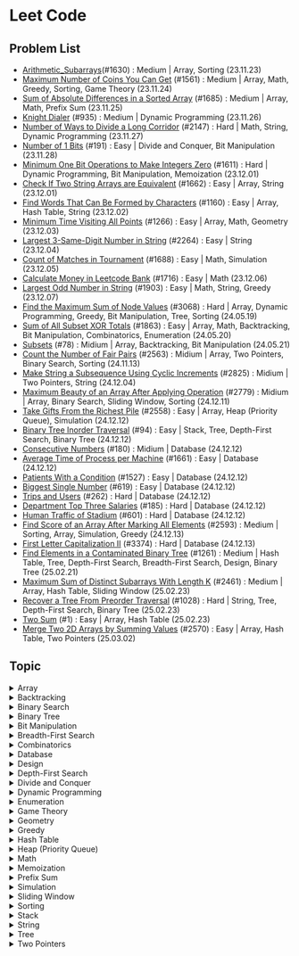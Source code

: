 # Leet Code

## Problem List

- [Arithmetic_Subarrays](./src/arithmetic_subarrays.py)(#1630) : Medium | Array, Sorting (23.11.23)
- [Maximum Number of Coins You Can Get](./src/maximum_number_of_coins.py) (#1561) : Medium | Array, Math, Greedy, Sorting, Game Theory (23.11.24)
- [Sum of Absolute Differences in a Sorted Array](./src/sum_of_absolute_differences_in_a_sorted_array.py) (#1685) : Medium | Array, Math, Prefix Sum (23.11.25)
- [Knight Dialer](./src/knight_dialer.py) (#935) : Medium | Dynamic Programming (23.11.26)
- [Number of Ways to Divide a Long Corridor](./src/number_of_ways_to_divide_a_long_corridor.py) (#2147) : Hard | Math, String, Dynamic Programming (23.11.27)
- [Number of 1 Bits](./src/number_of_1_bits.py) (#191) : Easy | Divide and Conquer, Bit Manipulation (23.11.28)
- [Minimum One Bit Operations to Make Integers Zero](./src/minimum_one_bit_operations_to_make_integers_zero.py) (#1611) : Hard | Dynamic Programming, Bit Manipulation, Memoization (23.12.01)
- [Check If Two String Arrays are Equivalent](./src/check_if_two_string_arrays_are_equivalent.py) (#1662) : Easy | Array, String (23.12.01)
- [Find Words That Can Be Formed by Characters](./src/find_words_that_can_be_formed_by_characters.py) (#1160) : Easy | Array, Hash Table, String (23.12.02)
- [Minimum Time Visiting All Points](./src/minimum_time_visiting_all_points.py) (#1266) : Easy | Array, Math, Geometry (23.12.03)
- [Largest 3-Same-Digit Number in String](./src/largest_3-same-digit_number_in_string.py) (#2264) : Easy | String (23.12.04)
- [Count of Matches in Tournament](./src/count_of_matches_in_tournament.py) (#1688) : Easy | Math, Simulation (23.12.05)
- [Calculate Money in Leetcode Bank](./src/calculate_money_in_leetcode_bank.py) (#1716) : Easy | Math (23.12.06)
- [Largest Odd Number in String](./src/largest_odd_number_in_string.py) (#1903) : Easy | Math, String, Greedy (23.12.07)
- [Find the Maximum Sum of Node Values](./src/find_the_maximum_sum_of_node_values.py) (#3068) : Hard | Array, Dynamic Programming, Greedy, Bit Manipulation, Tree, Sorting (24.05.19)
- [Sum of All Subset XOR Totals](./src/sum_of_all_subset_XOR_totals.py) (#1863) : Easy | Array, Math, Backtracking, Bit Manipulation, Combinatorics, Enumeration (24.05.20)
- [Subsets](./src/subsets.py) (#78) : Midium | Array, Backtracking, Bit Manipulation (24.05.21)
- [Count the Number of Fair Pairs](./src/count-the-number-of-fair-pairs.py) (#2563) : Midium | Array, Two Pointers, Binary Search, Sorting (24.11.13)
- [Make String a Subsequence Using Cyclic Increments](./src/make-string-a-subsequence-using-cyclic-increments.py) (#2825) : Midium | Two Pointers, String (24.12.04)
- [Maximum Beauty of an Array After Applying Operation](./src/maximum-beauty-of-an-array-after-applying-operation.py) (#2779) : Midium | Array, Binary Search, Sliding Window, Sorting (24.12.11)
- [Take Gifts From the Richest Pile](./src/take-gifts-from-the-richest-pile.py) (#2558) : Easy | Array, Heap (Priority Queue), Simulation (24.12.12)
- [Binary Tree Inorder Traversal](./src/binary-tree-inorder-traversal.py) (#94) : Easy | Stack, Tree, Depth-First Search, Binary Tree (24.12.12)
- [Consecutive Numbers](./src/consecutive-numbers.py) (#180) : Midium | Database (24.12.12)
- [Average Time of Process per Machine](./src/average-time-of-process-per-machine.py) (#1661) : Easy | Database (24.12.12)
- [Patients With a Condition](./src/patients-with-a-condition.py) (#1527) : Easy | Database (24.12.12)
- [Biggest Single Number](./src/biggest-single-number.py) (#619) : Easy | Database (24.12.12)
- [Trips and Users](./src/trips-and-users.py) (#262) : Hard | Database (24.12.12)
- [Department Top Three Salaries](./src/department-top-three-salaries.py) (#185) : Hard | Database (24.12.12)
- [Human Traffic of Stadium](./src/human-traffic-of-stadium.py) (#601) : Hard | Database (24.12.12)
- [Find Score of an Array After Marking All Elements](./src/find-score-of-an-array-after-marking-all-elements.py) (#2593) : Medium | Sorting, Array, Simulation, Greedy (24.12.13)
- [First Letter Capitalization II](./src/first-letter-capitalization-ii.py) (#3374) : Hard | Database (24.12.13)
- [Find Elements in a Contaminated Binary Tree](./src/find_elements_in_a_contaminated_binary_tree.py) (#1261) : Medium | Hash Table, Tree, Depth-First Search, Breadth-First Search, Design, Binary Tree (25.02.21)
- [Maximum Sum of Distinct Subarrays With Length K](./src/maximum_sum_of_distinct_subarrays_with_length_k.py) (#2461) : Medium | Array, Hash Table, Sliding Window (25.02.23)
- [Recover a Tree From Preorder Traversal](./src/recover_a_tree_from_preorder_traversal.py) (#1028) : Hard | String, Tree, Depth-First Search, Binary Tree (25.02.23)
- [Two Sum](./src/two_sum.py) (#1) : Easy | Array, Hash Table (25.02.23)
- [Merge Two 2D Arrays by Summing Values](./src/merge_two_2d_arrays_by_summing_values.py) (#2570) : Easy | Array, Hash Table, Two Pointers (25.03.02)

## Topic
<details> 
<summary>Array</summary>
<div markdown="1">

- [Arithmetic_Subarrays](./src/arithmetic_subarrays.py)(#1630) : Medium, Array, Sorting (23.11.23)
- [Maximum Number of Coins You Can Get](./src/maximum_number_of_coins.py) (#1561) : Medium | Array, Math, Greedy, Sorting, Game Theory (23.11.24)
- [Sum of Absolute Differences in a Sorted Array](./src/sum_of_absolute_differences_in_a_sorted_array.py) (#1685) : Medium | Array, Math, Prefix Sum (23.11.25)
- [Check If Two String Arrays are Equivalent](./src/check_if_two_string_arrays_are_equivalent.py) (#1662) : Easy | Array, String (23.12.01)
- [Find Words That Can Be Formed by Characters](./src/find_words_that_can_be_formed_by_characters.py) (#1160) : Easy | Array, Hash Table, String (23.12.02)
- [Minimum Time Visiting All Points](./src/minimum_time_visiting_all_points.py) (#1266) : Easy | Array, Math, Geometry (23.12.03)
- [Find the Maximum Sum of Node Values](./src/find_the_maximum_sum_of_node_values.py) (#3068) : Hard | Array, Dynamic Programming, Greedy, Bit Manipulation, Tree, Sorting (24.05.19)
- [Sum of All Subset XOR Totals](./src/sum_of_all_subset_XOR_totals.py) (#1863) : Easy | Array, Math, Backtracking, Bit Manipulation, Combinatorics, Enumeration (24.05.20)
- [Subsets](./src/subsets.py) (#78) : Midium | Array, Backtracking, Bit Manipulation (24.05.21)
- [Count the Number of Fair Pairs](./src/count-the-number-of-fair-pairs.py) (#78) : Midium | Array, Two Pointers, Binary Search, Sorting (24.11.13)
- [Maximum Beauty of an Array After Applying Operation](./src/maximum-beauty-of-an-array-after-applying-operation.py) (#2779) : Midium | Array, Binary Search, Sliding Window, Sorting (24.12.11)
- [Take Gifts From the Richest Pile](./src/take-gifts-from-the-richest-pile.py) (#2558) : Easy | Array, Heap (Priority Queue), Simulation (24.12.12)
- [Find Score of an Array After Marking All Elements](./src/find-score-of-an-array-after-marking-all-elements.py) (#2593) : Medium | Sorting, Array, Simulation, Greedy (24.12.13)
- [Maximum Sum of Distinct Subarrays With Length K](./src/maximum_sum_of_distinct_subarrays_with_length_k.py) (#2461) : Medium | Array, Hash Table, Sliding Window (25.02.21)
- [Two Sum](./src/two_sum.py) (#1) : Easy | Array, Hash Table (25.02.23)
- [Merge Two 2D Arrays by Summing Values](./src/merge_two_2d_arrays_by_summing_values.py) (#2570) : Easy | Array, Hash Table, Two Pointers (25.03.02)

</div>
</details>

<details> 
<summary>Backtracking</summary>
<div markdown="1">

- [Sum of All Subset XOR Totals](./src/sum_of_all_subset_XOR_totals.py) (#1863) : Easy | Array, Math, Backtracking, Bit Manipulation, Combinatorics, Enumeration (24.05.20)
- [Subsets](./src/subsets.py) (#78) : Midium | Array, Backtracking, Bit Manipulation (24.05.21)

</div>
</details>

<details> 
<summary>Binary Search</summary>
<div markdown="1">

- [Count the Number of Fair Pairs](./src/count-the-number-of-fair-pairs.py) (#78) : Midium | Array, Two Pointers, Binary Search, Sorting (24.11.13)
- [Maximum Beauty of an Array After Applying Operation](./src/maximum-beauty-of-an-array-after-applying-operation.py) (#2779) : Midium | Array, Binary Search, Sliding Window, Sorting (24.12.11)
- [Binary Tree Inorder Traversal](./src/binary-tree-inorder-traversal.py) (#94) : Easy | Stack, Tree, Depth-First Search, Binary Tree (24.12.12)

</div>
</details>

<details> 
<summary>Binary Tree</summary>
<div markdown="1">

- [Find Elements in a Contaminated Binary Tree](./src/find_elements_in_a_contaminated_binary_tree.py) (#1261) : Medium | Hash Table, Tree, Depth-First Search, Breadth-First Search, Design, Binary Tree (25.02.21)
- [Recover a Tree From Preorder Traversal](./src/recover_a_tree_from_preorder_traversal.py) (#1028) : Hard | String, Tree, Depth-First Search, Binary Tree (25.02.23)

</div>
</details>

<details> 
<summary>Bit Manipulation</summary>
<div markdown="1">

- [Number of 1 Bits](./src/number_of_1_bits.py) (#191) : Easy | Divide and Conquer, Bit Manipulation (23.11.28)
- [Minimum One Bit Operations to Make Integers Zero](./src/minimum_one_bit_operations_to_make_integers_zero.py) (#1611) : Hard | Dynamic Programming, Bit Manipulation, Memoization (23.12.01)
- [Find the Maximum Sum of Node Values](./src/find_the_maximum_sum_of_node_values.py) (#3068) : Hard | Array, Dynamic Programming, Greedy, Bit Manipulation, Tree, Sorting (24.05.19)
- [Sum of All Subset XOR Totals](./src/sum_of_all_subset_XOR_totals.py) (#1863) : Easy | Array, Math, Backtracking, Bit Manipulation, Combinatorics, Enumeration (24.05.20)
- [Subsets](./src/subsets.py) (#78) : Midium | Array, Backtracking, Bit Manipulation (24.05.21)

</div>
</details>

<details> 
<summary>Breadth-First Search</summary>
<div markdown="1">

- [Find Elements in a Contaminated Binary Tree](./src/find_elements_in_a_contaminated_binary_tree.py) (#1261) : Medium | Hash Table, Tree, Depth-First Search, Breadth-First Search, Design, Binary Tree (25.02.21)

</div>
</details>

<details> 
<summary>Combinatorics</summary>
<div markdown="1">

- [Sum of All Subset XOR Totals](./src/sum_of_all_subset_XOR_totals.py) (#1863) : Easy | Array, Math, Backtracking, Bit Manipulation, Combinatorics, Enumeration (24.05.20)

</div>
</details>

<details>
<summary> Database </summary>
<div markdown="1">

- [Consecutive Numbers](./src/consecutive-numbers.py) (#180) : Midium | Database (24.12.12)
- [Average Time of Process per Machine](./src/average-time-of-process-per-machine.py) (#1661) : Easy | Database (24.12.12)
- [Patients With a Condition](./src/patients-with-a-condition.py) (#1527) : Easy | Database (24.12.12)
- [Biggest Single Number](./src/biggest-single-number.py) (#619) : Easy | Database (24.12.12)
- [Trips and Users](./src/trips-and-users.py) (#262) : Hard | Database (24.12.12)
- [Department Top Three Salaries](./src/department-top-three-salaries.py) (#185) : Hard | Database (24.12.12)
- [Human Traffic of Stadium](./src/human-traffic-of-stadium.py) (#601) : Hard | Database (24.12.12)
- [First Letter Capitalization II](./src/first-letter-capitalization-ii.py) (#3374) : Hard | Database (24.12.13)

</div>
</details>

<details> 
<summary>Design</summary>
<div markdown="1">

- [Find Elements in a Contaminated Binary Tree](./src/find_elements_in_a_contaminated_binary_tree.py) (#1261) : Medium | Hash Table, Tree, Depth-First Search, Breadth-First Search, Design, Binary Tree (25.02.21)

</div>
</details>

<details>
<summary> Depth-First Search </summary>
<div markdown="1">

- [Binary Tree Inorder Traversal](./src/binary-tree-inorder-traversal.py) (#94) : Easy | Stack, Tree, Depth-First Search, Binary Tree (24.12.12)
- [Find Elements in a Contaminated Binary Tree](./src/find_elements_in_a_contaminated_binary_tree.py) (#1261) : Medium | Hash Table, Tree, Depth-First Search, Breadth-First Search, Design, Binary Tree (25.02.21)
- [Recover a Tree From Preorder Traversal](./src/recover_a_tree_from_preorder_traversal.py) (#1028) : Hard | String, Tree, Depth-First Search, Binary Tree (25.02.23)

</div>
</details>

<details> 
<summary>Divide and Conquer</summary>
<div markdown="1">

- [Number of 1 Bits](./src/number_of_1_bits.py) (#191) : Easy | Divide and Conquer, Bit Manipulation (23.11.28)

</div>
</details>

<details> 
<summary>Dynamic Programming</summary>
<div markdown="1">

- [Knight Dialer](./src/knight_dialer.py) (#935) : Medium | Dynamic Programming (23.11.26)
- [Number of Ways to Divide a Long Corridor](./src/number_of_ways_to_divide_a_long_corridor.py) (#2147) : Hard | Math, String, Dynamic Programming (23.11.27)
- [Minimum One Bit Operations to Make Integers Zero](./src/minimum_one_bit_operations_to_make_integers_zero.py) (#1611) : Hard | Dynamic Programming, Bit Manipulation, Memoization (23.12.01)
- [Find the Maximum Sum of Node Values](./src/find_the_maximum_sum_of_node_values.py) (#3068) : Hard | Array, Dynamic Programming, Greedy, Bit Manipulation, Tree, Sorting (24.05.19)

</div>
</details>

<details> 
<summary>Enumeration</summary>
<div markdown="1">

- [Sum of All Subset XOR Totals](./src/sum_of_all_subset_XOR_totals.py) (#1863) : Easy | Array, Math, Backtracking, Bit Manipulation, Combinatorics, Enumeration (24.05.20)

</div>
</details>

<details> 
<summary>Game Theory</summary>
<div markdown="1">

- [Maximum Number of Coins You Can Get](./src/maximum_number_of_coins.py) (#1561) : Medium | Array, Math, Greedy, Sorting, Game Theory (23.11.24)

</div>
</details>

<details> 
<summary>Geometry</summary>
<div markdown="1">

- [Minimum Time Visiting All Points](./src/minimum_time_visiting_all_points.py) (#1266) : Easy | Array, Math, Geometry (23.12.03)

</div>
</details>

<details> 
<summary>Greedy</summary>
<div markdown="1">

- [Maximum Number of Coins You Can Get](./src/maximum_number_of_coins.py) (#1561) : Medium | Array, Math, Greedy, Sorting, Game Theory (23.11.24)
- [Largest Odd Number in String](./src/largest_odd_number_in_string.py) (#1903) : Easy | Math, String, Greedy (23.12.07)
- [Find the Maximum Sum of Node Values](./src/find_the_maximum_sum_of_node_values.py) (#3068) : Hard | Array, Dynamic Programming, Greedy, Bit Manipulation, Tree, Sorting (24.05.19)
- [Find Score of an Array After Marking All Elements](./src/find-score-of-an-array-after-marking-all-elements.py) (#2593) : Medium | Sorting, Array, Simulation, Greedy (24.12.13)

</div>
</details>

<details> 
<summary>Hash Table</summary>
<div markdown="1">

- [Find Words That Can Be Formed by Characters](./src/find_words_that_can_be_formed_by_characters.py) (#1160) : Easy | Array, Hash Table, String (23.12.02)
- [Find Elements in a Contaminated Binary Tree](./src/find_elements_in_a_contaminated_binary_tree.py) (#1261) : Medium | Hash Table, Tree, Depth-First Search, Breadth-First Search, Design, Binary Tree (25.02.21)
- [Maximum Sum of Distinct Subarrays With Length K](./src/maximum_sum_of_distinct_subarrays_with_length_k.py) (#2461) : Medium | Array, Hash Table, Sliding Window (25.02.21)
- [Two Sum](./src/two_sum.py) (#1) : Easy | Array, Hash Table (25.02.23)
- [Merge Two 2D Arrays by Summing Values](./src/merge_two_2d_arrays_by_summing_values.py) (#2570) : Easy | Array, Hash Table, Two Pointers (25.03.02)

</details>

<details> 
<summary>Heap (Priority Queue)</summary>
<div markdown="1">

- [Take Gifts From the Richest Pile](./src/take-gifts-from-the-richest-pile.py) (#2558) : Easy | Array, Heap (Priority Queue), Simulation (24.12.12)

</div>
</details>

<details> 
<summary>Math</summary>
<div markdown="1">

- [Maximum Number of Coins You Can Get](./src/maximum_number_of_coins.py) (#1561) : Medium | Array, Math, Greedy, Sorting, Game Theory (23.11.24)
- [Sum of Absolute Differences in a Sorted Array](./src/sum_of_absolute_differences_in_a_sorted_array.py) (#1685) : Medium | Array, Math, Prefix Sum (23.11.25)
- [Number of Ways to Divide a Long Corridor](./src/number_of_ways_to_divide_a_long_corridor.py) (#2147) : Hard | Math, String, Dynamic Programming (23.11.27)
- [Minimum Time Visiting All Points](./src/minimum_time_visiting_all_points.py) (#1266) : Easy | Array, Math, Geometry (23.12.03)
- [Count of Matches in Tournament](./src/count_of_matches_in_tournament.py) (#1688) : Easy | Math, Simulation (23.12.05)
- [Calculate Money in Leetcode Bank](./src/calculate_money_in_leetcode_bank.py) (#1716) : Easy | Math (23.12.06)
- [Largest Odd Number in String](./src/largest_odd_number_in_string.py) (#1903) : Easy | Math, String, Greedy (23.12.07)
- [Sum of All Subset XOR Totals](./src/sum_of_all_subset_XOR_totals.py) (#1863) : Easy | Array, Math, Backtracking, Bit Manipulation, Combinatorics, Enumeration (24.05.20)

</div>
</details>

<details> 
<summary>Memoization</summary>
<div markdown="1">

- [Minimum One Bit Operations to Make Integers Zero](./src/minimum_one_bit_operations_to_make_integers_zero.py) (#1611) : Hard | Dynamic Programming, Bit Manipulation, Memoization (23.12.01)

</div>
</details>

<details> 
<summary>Prefix Sum</summary>
<div markdown="1">

- [Sum of Absolute Differences in a Sorted Array](./src/sum_of_absolute_differences_in_a_sorted_array.py) (#1685) : Medium | Array, Math, Prefix Sum (23.11.25)

</div>
</details>

<details> 
<summary>Simulation</summary>
<div markdown="1">

- [Count of Matches in Tournament](./src/count_of_matches_in_tournament.py) (#1688) : Easy | Math, Simulation (23.12.05)
- [Take Gifts From the Richest Pile](./src/take-gifts-from-the-richest-pile.py) (#2558) : Easy | Array, Heap (Priority Queue), Simulation (24.12.12)
- [Find Score of an Array After Marking All Elements](./src/find-score-of-an-array-after-marking-all-elements.py) (#2593) : Medium | Sorting, Array, Simulation, Greedy (24.12.13)

</div>
</details>

<details> 
<summary>Sliding Window</summary>
<div markdown="1">

- [Maximum Beauty of an Array After Applying Operation](./src/maximum-beauty-of-an-array-after-applying-operation.py) (#2779) : Midium | Array, Binary Search, Sliding Window, Sorting (24.12.11)
- [Maximum Sum of Distinct Subarrays With Length K](./src/maximum_sum_of_distinct_subarrays_with_length_k.py) (#2461) : Medium | Array, Hash Table, Sliding Window (25.02.21)

</div>
</details>

<details> 
<summary>Sorting</summary>
<div markdown="1">

- [Arithmetic_Subarrays](./src/arithmetic_subarrays.py)(#1630) : Medium, Array, Sorting (23.11.23)
- [Maximum Number of Coins You Can Get](./src/maximum_number_of_coins.py) (#1561) : Medium | Array, Math, Greedy, Sorting, Game Theory (23.11.24)
- [Find the Maximum Sum of Node Values](./src/find_the_maximum_sum_of_node_values.py) (#3068) : Hard | Array, Dynamic Programming, Greedy, Bit Manipulation, Tree, Sorting (24.05.19)
- [Count the Number of Fair Pairs](./src/count-the-number-of-fair-pairs.py) (#78) : Midium | Array, Two Pointers, Binary Search, Sorting (24.11.13)
- [Maximum Beauty of an Array After Applying Operation](./src/maximum-beauty-of-an-array-after-applying-operation.py) (#2779) : Midium | Array, Binary Search, Sliding Window, Sorting (24.12.11)
- [Find Score of an Array After Marking All Elements](./src/find-score-of-an-array-after-marking-all-elements.py) (#2593) : Medium | Sorting, Array, Simulation, Greedy (24.12.13)

</div>
</details>

<details>
<summary> Stack </summary>
<div markdown="1">

- [Binary Tree Inorder Traversal](./src/binary-tree-inorder-traversal.py) (#94) : Easy | Stack, Tree, Depth-First Search, Binary Tree (24.12.12)

</div>
</details>

<details> 
<summary>String</summary>
<div markdown="1">

- [Number of Ways to Divide a Long Corridor](./src/number_of_ways_to_divide_a_long_corridor.py) (#2147) : Hard | Math, String, Dynamic Programming (23.11.27)
- [Check If Two String Arrays are Equivalent](./src/check_if_two_string_arrays_are_equivalent.py) (#1662) : Easy | Array, String (23.12.01)
- [Find Words That Can Be Formed by Characters](./src/find_words_that_can_be_formed_by_characters.py) (#1160) : Easy | Array, Hash Table, String (23.12.02)
- [Largest 3-Same-Digit Number in String](./src/largest_3-same-digit_number_in_string.py) (#2264) : Easy | String (23.12.04)
- [Largest Odd Number in String](./src/largest_odd_number_in_string.py) (#1903) : Easy | Math, String, Greedy (23.12.07)
- [Make String a Subsequence Using Cyclic Increments](./src/make-string-a-subsequence-using-cyclic-increments.py) (#2825) : Midium | Two Pointers, String (24.12.04)
- [Recover a Tree From Preorder Traversal](./src/recover_a_tree_from_preorder_traversal.py) (#1028) : Hard | String, Tree, Depth-First Search, Binary Tree (25.02.23)

</div>
</details>

<details> 
<summary>Tree</summary>
<div markdown="1">

- [Find the Maximum Sum of Node Values](./src/find_the_maximum_sum_of_node_values.py) (#3068) : Hard | Array, Dynamic Programming, Greedy, Bit Manipulation, Tree, Sorting (24.05.19)
- [Binary Tree Inorder Traversal](./src/binary-tree-inorder-traversal.py) (#94) : Easy | Stack, Tree, Depth-First Search, Binary Tree (24.12.12)
- [Find Elements in a Contaminated Binary Tree](./src/find_elements_in_a_contaminated_binary_tree.py) (#1261) : Medium | Hash Table, Tree, Depth-First Search, Breadth-First Search, Design, Binary Tree (25.02.21)
- [Recover a Tree From Preorder Traversal](./src/recover_a_tree_from_preorder_traversal.py) (#1028) : Hard | String, Tree, Depth-First Search, Binary Tree (25.02.23)

</div>
</details>

<details> 
<summary>Two Pointers</summary>
<div markdown="1">

- [Count the Number of Fair Pairs](./src/count-the-number-of-fair-pairs.py) (#78) : Midium | Array, Two Pointers, Binary Search, Sorting (24.11.13)
- [Make String a Subsequence Using Cyclic Increments](./src/make-string-a-subsequence-using-cyclic-increments.py) (#2825) : Midium | Two Pointers, String (24.12.04)
- [Merge Two 2D Arrays by Summing Values](./src/merge_two_2d_arrays_by_summing_values.py) (#2570) : Easy | Array, Hash Table, Two Pointers (25.03.02)

</div>
</details>
